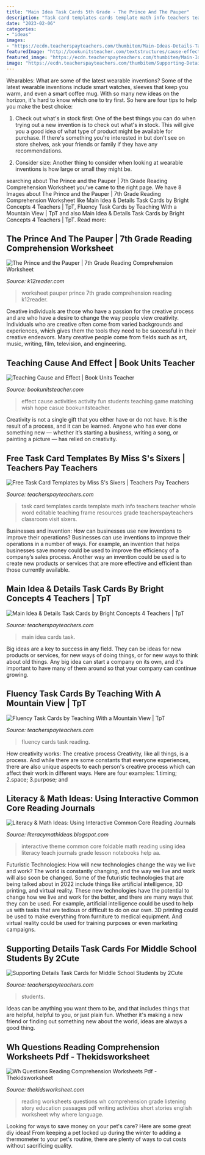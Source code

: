```yaml
---
title: "Main Idea Task Cards 5th Grade - The Prince And The Pauper"
description: "Task card templates cards template math info teachers teacher whole word editable teaching frame resources grade teacherspayteachers classroom visit sixers"
date: "2023-02-06"
categories:
- "ideas"
images:
- "https://ecdn.teacherspayteachers.com/thumbitem/Main-Ideas-Details-Task-Cards-1057616-1543371042/original-1057616-3.jpg"
featuredImage: "http://bookunitsteacher.com/textstructures/cause-effect/game2.jpg"
featured_image: "https://ecdn.teacherspayteachers.com/thumbitem/Main-Ideas-Details-Task-Cards-1057616-1543371042/original-1057616-3.jpg"
image: "https://ecdn.teacherspayteachers.com/thumbitem/Supporting-Details-Task-Cards-for-Middle-School-Students-2964802-1500873549/original-2964802-3.jpg"
---
```



Wearables: What are some of the latest wearable inventions?
Some of the latest wearable inventions include smart watches, sleeves that keep you warm, and even a smart coffee mug. With so many new ideas on the horizon, it's hard to know which one to try first. So here are four tips to help you make the best choice:
1. Check out what's in stock first: One of the best things you can do when trying out a new invention is to check out what's in stock. This will give you a good idea of what type of product might be available for purchase. If there's something you're interested in but don't see on store shelves, ask your friends or family if they have any recommendations.

2. Consider size: Another thing to consider when looking at wearable inventions is how large or small they might be.

	

		
searching about The Prince and the Pauper | 7th Grade Reading Comprehension Worksheet you've came to the right page. We have 8 Images about The Prince and the Pauper | 7th Grade Reading Comprehension Worksheet like Main Idea &amp; Details Task Cards by Bright Concepts 4 Teachers | TpT, Fluency Task Cards by Teaching With a Mountain View | TpT and also Main Idea &amp; Details Task Cards by Bright Concepts 4 Teachers | TpT. Read more:
		
    
## The Prince And The Pauper | 7th Grade Reading Comprehension Worksheet

<img loading=lazy src="http://www.k12reader.com/wp-content/uploads/Gr-7-Prince_and_the_Pauper.jpg" onerror="this.onerror=null;this.src='https://tse2.mm.bing.net/th?id=OIP.5i6d1FqdMaQP7W47pq8AzwHaJm&amp;pid=15.1';" alt="The Prince and the Pauper | 7th Grade Reading Comprehension Worksheet">

_Source: k12reader.com_

>worksheet pauper prince 7th grade comprehension reading k12reader. 

	

Creative individuals are those who have a passion for the creative process and are who have a desire to change the way people view creativity. Individuals who are creative often come from varied backgrounds and experiences, which gives them the tools they need to be successful in their creative endeavors. Many creative people come from fields such as art, music, writing, film, television, and engineering.

    
## Teaching Cause And Effect | Book Units Teacher

<img loading=lazy src="http://bookunitsteacher.com/textstructures/cause-effect/game2.jpg" onerror="this.onerror=null;this.src='https://tse4.mm.bing.net/th?id=OIP.gTqtd-wJEp9KFTFVaZfAFAHaF8&amp;pid=15.1';" alt="Teaching Cause and Effect | Book Units Teacher">

_Source: bookunitsteacher.com_

>effect cause activities activity fun students teaching game matching wish hope casue bookunitsteacher. 

	

Creativity is not a single gift that you either have or do not have. It is the result of a process, and it can be learned. Anyone who has ever done something new — whether it’s starting a business, writing a song, or painting a picture — has relied on creativity.

    
## Free Task Card Templates By Miss S&#039;s Sixers | Teachers Pay Teachers

<img loading=lazy src="https://ecdn.teacherspayteachers.com/thumbitem/Free-Task-Card-Templates-085392500-1376158205-1508878916/original-820171-1.jpg" onerror="this.onerror=null;this.src='https://tse1.mm.bing.net/th?id=OIP.LugPRANzmtbD96kFphZSVwAAAA&amp;pid=15.1';" alt="Free Task Card Templates by Miss S&#039;s Sixers | Teachers Pay Teachers">

_Source: teacherspayteachers.com_

>task card templates cards template math info teachers teacher whole word editable teaching frame resources grade teacherspayteachers classroom visit sixers. 

	

Businesses and invention: How can businesses use new inventions to improve their operations?
Businesses can use inventions to improve their operations in a number of ways. For example, an invention that helps businesses save money could be used to improve the efficiency of a company’s sales process. Another way an invention could be used is to create new products or services that are more effective and efficient than those currently available.

    
## Main Idea &amp; Details Task Cards By Bright Concepts 4 Teachers | TpT

<img loading=lazy src="https://ecdn.teacherspayteachers.com/thumbitem/Main-Ideas-Details-Task-Cards-1057616-1543371042/original-1057616-3.jpg" onerror="this.onerror=null;this.src='https://tse2.mm.bing.net/th?id=OIP.5CbB6AEamDr1RIzF0-NfUQAAAA&amp;pid=15.1';" alt="Main Idea &amp; Details Task Cards by Bright Concepts 4 Teachers | TpT">

_Source: teacherspayteachers.com_

>main idea cards task. 

	

Big ideas are a key to success in any field. They can be ideas for new products or services, for new ways of doing things, or for new ways to think about old things. Any big idea can start a company on its own, and it's important to have many of them around so that your company can continue growing.

    
## Fluency Task Cards By Teaching With A Mountain View | TpT

<img loading=lazy src="https://ecdn.teacherspayteachers.com/thumbitem/Fluency-Task-Cards-Short-stories-for-Oral-Fluency-Reading-Practice--1534724679/original-656056-4.jpg" onerror="this.onerror=null;this.src='https://tse4.mm.bing.net/th?id=OIP.y6rsjh6FYUklPqQihIh3vgAAAA&amp;pid=15.1';" alt="Fluency Task Cards by Teaching With a Mountain View | TpT">

_Source: teacherspayteachers.com_

>fluency cards task reading. 

	

How creativity works: The creative process
Creativity, like all things, is a process. And while there are some constants that everyone experiences, there are also unique aspects to each person's creative process which can affect their work in different ways. Here are four examples: 1.timing; 2.space; 3.purpose; and 
    
## Literacy &amp; Math Ideas: Using Interactive Common Core Reading Journals

<img loading=lazy src="http://3.bp.blogspot.com/-hLWfEzYQNg4/URrh6ULQoKI/AAAAAAAACv0/UAgYzuQyv1Q/s1600/aa+aa+interactive+theme+007.jpg" onerror="this.onerror=null;this.src='https://tse3.mm.bing.net/th?id=OIP.WKIRM-xOli9-nbyrSYdolAHaE5&amp;pid=15.1';" alt="Literacy &amp; Math Ideas: Using Interactive Common Core Reading Journals">

_Source: literacymathideas.blogspot.com_

>interactive theme common core foldable math reading using idea literacy teach journals grade lesson notebooks help aa. 

	

Futuristic Technologies: How will new technologies change the way we live and work?
The world is constantly changing, and the way we live and work will also soon be changed. Some of the futuristic technologies that are being talked about in 2022 include things like artificial intelligence, 3D printing, and virtual reality. These new technologies have the potential to change how we live and work for the better, and there are many ways that they can be used. For example, artificial intelligence could be used to help us with tasks that are tedious or difficult to do on our own. 3D printing could be used to make everything from furniture to medical equipment. And virtual reality could be used for training purposes or even marketing campaigns.

    
## Supporting Details Task Cards For Middle School Students By 2Cute

<img loading=lazy src="https://ecdn.teacherspayteachers.com/thumbitem/Supporting-Details-Task-Cards-for-Middle-School-Students-2964802-1500873549/original-2964802-3.jpg" onerror="this.onerror=null;this.src='https://tse3.mm.bing.net/th?id=OIP.BBhwtTJC4LLqicWJjPWyKAAAAA&amp;pid=15.1';" alt="Supporting Details Task Cards for Middle School Students by 2Cute">

_Source: teacherspayteachers.com_

>students. 

	

Ideas can be anything you want them to be, and that includes things that are helpful, helpful to you, or just plain fun. Whether it's making a new friend or finding out something new about the world, ideas are always a good thing.

    
## Wh Questions Reading Comprehension Worksheets Pdf - Thekidsworksheet

<img loading=lazy src="https://i.pinimg.com/originals/bc/61/32/bc6132d0734ce7a7adca8b9cd5de87d7.gif" onerror="this.onerror=null;this.src='https://tse1.mm.bing.net/th?id=OIP.NySGGv_zRwpllRLvyur1ugAAAA&amp;pid=15.1';" alt="Wh Questions Reading Comprehension Worksheets Pdf - Thekidsworksheet">

_Source: thekidsworksheet.com_

>reading worksheets questions wh comprehension grade listening story education passages pdf writing activities short stories english worksheet why where language. 

	

Looking for ways to save money on your pet's care? Here are some great diy ideas! From keeping a pet locked up during the winter to adding a thermometer to your pet's routine, there are plenty of ways to cut costs without sacrificing quality.

